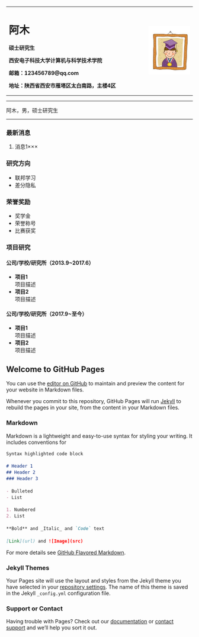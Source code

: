 <table border="0">
  <tr>
    <td width="75%">
      <h1>阿木</h1>
      <p><b>硕士研究生</b></p>
      <p><b>西安电子科技大学计算机与科学技术学院</b></p>
      <p><b>邮箱：123456789@qq.com</b></p>
      <p><b>地址：陕西省西安市雁塔区太白南路，主楼4区</b></p>
    </td>
    <td width="25%">
      <img src="/example.jpg" width="100%">     
    </td>
  </tr>
</table>

---

阿木，男，硕士研究生

---

### 最新消息
1. 消息1×××

### 研究方向
- 联邦学习
- 差分隐私

### 荣誉奖励
- 奖学金
- 荣誉称号
- 比赛获奖

### 项目研究
#### 公司/学校/研究所（2013.9~2017.6）
- **项目1**  
项目描述
- **项目2**  
项目描述

#### 公司/学校/研究所（2017.9~至今）
- **项目1**  
项目描述
- **项目2**  
项目描述


## Welcome to GitHub Pages

You can use the [editor on GitHub](https://github.com/MuXutong/MuXutong.github.io/edit/main/index.md) to maintain and preview the content for your website in Markdown files.

Whenever you commit to this repository, GitHub Pages will run [Jekyll](https://jekyllrb.com/) to rebuild the pages in your site, from the content in your Markdown files.

### Markdown

Markdown is a lightweight and easy-to-use syntax for styling your writing. It includes conventions for

```markdown
Syntax highlighted code block

# Header 1
## Header 2
### Header 3

- Bulleted
- List

1. Numbered
2. List

**Bold** and _Italic_ and `Code` text

[Link](url) and ![Image](src)
```

For more details see [GitHub Flavored Markdown](https://guides.github.com/features/mastering-markdown/).

### Jekyll Themes

Your Pages site will use the layout and styles from the Jekyll theme you have selected in your [repository settings](https://github.com/MuXutong/MuXutong.github.io/settings). The name of this theme is saved in the Jekyll `_config.yml` configuration file.

### Support or Contact

Having trouble with Pages? Check out our [documentation](https://docs.github.com/categories/github-pages-basics/) or [contact support](https://github.com/contact) and we’ll help you sort it out.
